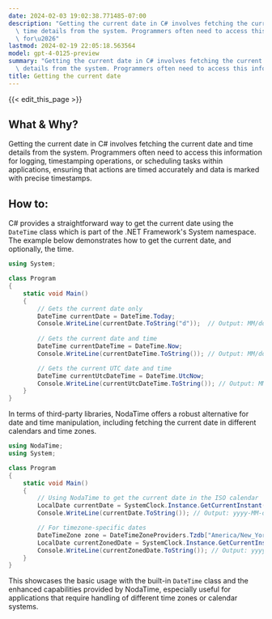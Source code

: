 ```yaml
---
date: 2024-02-03 19:02:38.771485-07:00
description: "Getting the current date in C# involves fetching the current date and\
  \ time details from the system. Programmers often need to access this information\
  \ for\u2026"
lastmod: 2024-02-19 22:05:18.563564
model: gpt-4-0125-preview
summary: "Getting the current date in C# involves fetching the current date and time\
  \ details from the system. Programmers often need to access this information for\u2026"
title: Getting the current date
---
```


{{< edit_this_page >}}

## What & Why?
Getting the current date in C# involves fetching the current date and time details from the system. Programmers often need to access this information for logging, timestamping operations, or scheduling tasks within applications, ensuring that actions are timed accurately and data is marked with precise timestamps.

## How to:
C# provides a straightforward way to get the current date using the `DateTime` class which is part of the .NET Framework's System namespace. The example below demonstrates how to get the current date, and optionally, the time.

```csharp
using System;

class Program
{
    static void Main()
    {
        // Gets the current date only
        DateTime currentDate = DateTime.Today;
        Console.WriteLine(currentDate.ToString("d"));  // Output: MM/dd/yyyy
        
        // Gets the current date and time
        DateTime currentDateTime = DateTime.Now;
        Console.WriteLine(currentDateTime.ToString()); // Output: MM/dd/yyyy HH:mm:ss

        // Gets the current UTC date and time
        DateTime currentUtcDateTime = DateTime.UtcNow;
        Console.WriteLine(currentUtcDateTime.ToString()); // Output: MM/dd/yyyy HH:mm:ss
    }
}
```

In terms of third-party libraries, NodaTime offers a robust alternative for date and time manipulation, including fetching the current date in different calendars and time zones.

```csharp
using NodaTime;
using System;

class Program
{
    static void Main()
    {
        // Using NodaTime to get the current date in the ISO calendar
        LocalDate currentDate = SystemClock.Instance.GetCurrentInstant().InUtc().Date;
        Console.WriteLine(currentDate.ToString()); // Output: yyyy-MM-dd

        // For timezone-specific dates
        DateTimeZone zone = DateTimeZoneProviders.Tzdb["America/New_York"];
        LocalDate currentZonedDate = SystemClock.Instance.GetCurrentInstant().InZone(zone).Date;
        Console.WriteLine(currentZonedDate.ToString()); // Output: yyyy-MM-dd
    }
}
```

This showcases the basic usage with the built-in `DateTime` class and the enhanced capabilities provided by NodaTime, especially useful for applications that require handling of different time zones or calendar systems.
